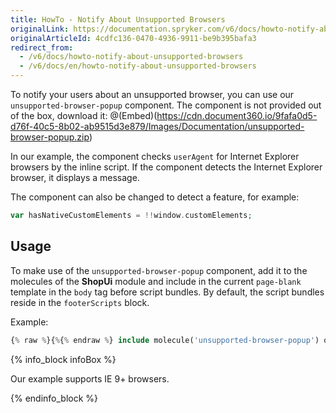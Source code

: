 ```yaml
---
title: HowTo - Notify About Unsupported Browsers
originalLink: https://documentation.spryker.com/v6/docs/howto-notify-about-unsupported-browsers
originalArticleId: 4cdfc136-0470-4936-9911-be9b395bafa3
redirect_from:
  - /v6/docs/howto-notify-about-unsupported-browsers
  - /v6/docs/en/howto-notify-about-unsupported-browsers
---
```


To notify your users about an unsupported browser, you can use our `unsupported-browser-popup` component. The component is not provided out of the box, download it:
@(Embed)(https://cdn.document360.io/9fafa0d5-d76f-40c5-8b02-ab9515d3e879/Images/Documentation/unsupported-browser-popup.zip)

In our example, the component checks `userAgent` for Internet Explorer browsers by the inline script. If the component detects the Internet Explorer browser, it displays a message. 

The component can also be changed to detect a feature, for example:

```PHP
var hasNativeCustomElements = !!window.customElements;
```
## Usage
To make use of the `unsupported-browser-popup` component, add it to the molecules of the **ShopUi** module and include in the current `page-blank` template in the `body` tag before script bundles. By default, the script bundles reside in the `footerScripts` block.

Example:
```PHP
{% raw %}{%{% endraw %} include molecule('unsupported-browser-popup') only {% raw %}%}{% endraw %}
```
{% info_block infoBox %}

Our example supports IE 9+ browsers.

{% endinfo_block %}
